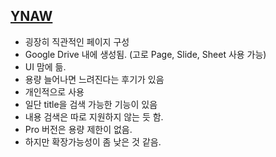 
## [YNAW](https://youneedawiki.com/)
- 굉장히 직관적인 페이지 구성
- Google Drive 내에 생성됨. (고로 Page, Slide, Sheet 사용 가능)
- UI 맘에 듦.
- 용량 늘어나면 느려진다는 후기가 있음
- 개인적으로 사용
- 일단 title을 검색 가능한 기능이 있음
- 내용 검색은 따로 지원하지 않는 듯 함.
- Pro 버전은 용량 제한이 없음.
- 하지만 확장가능성이 좀 낮은 것 같음. 
